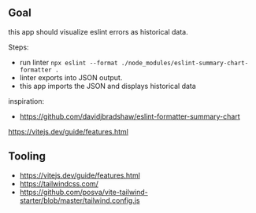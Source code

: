 ## Goal

this app should visualize eslint errors as historical data.

Steps:


  * run linter `npx eslint --format ./node_modules/eslint-summary-chart-formatter .`
  * linter exports into JSON output.
  * this app imports the JSON and displays historical data


inspiration:
* https://github.com/davidjbradshaw/eslint-formatter-summary-chart



https://vitejs.dev/guide/features.html


## Tooling

* https://vitejs.dev/guide/features.html
* https://tailwindcss.com/
* https://github.com/posva/vite-tailwind-starter/blob/master/tailwind.config.js